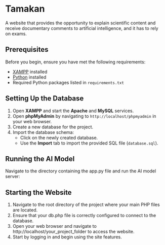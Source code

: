 # Tamakan
A website that provides the opportunity to explain scientific content and receive documentary comments to artificial intelligence, and it has to rely on exams.

## Prerequisites
Before you begin, ensure you have met the following requirements:
- [XAMPP](https://www.apachefriends.org/index.html) installed
- [Python](https://www.python.org/downloads/) installed
- Required Python packages listed in `requirements.txt`

## Setting Up the Database
1. Open **XAMPP** and start the **Apache** and **MySQL** services.
2. Open **phpMyAdmin** by navigating to `http://localhost/phpmyadmin` in your web browser.
3. Create a new database for the project.
4. Import the database schema:
    - Click on the newly created database.
    - Use the **Import** tab to import the provided SQL file (`database.sql`).

## Running the AI Model
Navigate to the directory containing the app.py file and run the AI model server:

## Starting the Website
1. Navigate to the root directory of the project where your main PHP files are located.
2. Ensure that your db.php file is correctly configured to connect to the database.
3. Open your web browser and navigate to http://localhost/your_project_folder to access the website.
4. Start by logging in and begin using the site features.


  

